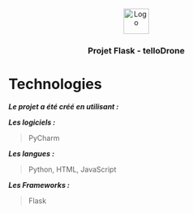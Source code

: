 <!-- PROJECT LOGO -->
<br />
<p align="center">
    <img src="https://www.promeo-formation.fr/themes/custom/promeo/img/logos/logo_promeo_white.svg" alt="Logo" height="50px"><br>
    <h3 align="center">Projet Flask - telloDrone </h3>

# Technologies

***Le projet a été créé en utilisant :***

***Les logiciels :***

> PyCharm

***Les langues :***

> Python, HTML, JavaScript

***Les Frameworks :***

> Flask
